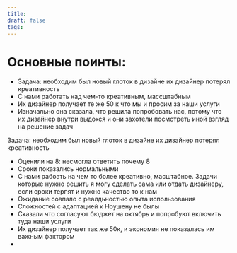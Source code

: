 ```yaml
---
title: 
draft: false
tags:
---
```

# Основные поинты:
- Задача: необходим был новый глоток в дизайне их дизайнер потерял креативность
- С нами работать над чем-то креативным, массштабным 
- Их дизайнер получает те же 50 к что мы и просим за наши услуги
- Изначально она сказала, что решила попробовать нас, потому что их дизайнер внутри выдохся и они захотели посмотреть иной взгляд на решение задач

Задача: необходим был новый глоток в дизайне их дизайнер потерял креативность

- Оценили на 8: несмогла ответить почему 8 
- Сроки показались нормальными
- С нами рабоать на чем то более креативно, масштабное. Задачи которые нужно решить я могу сделать сама или отдать дизайнеру, если сроки терпят и нужно качество то к нам
- Ожидание совпало с реалдьностью опыта использования
- Сложностей с адаптацией к Ноушену не былы
- Сказали что согласуют бюджет на октябрь и попробуют включить туда наши услуги
- Их дизайнер получает так же 50к, и экономия не показалась им важным фактором
- 